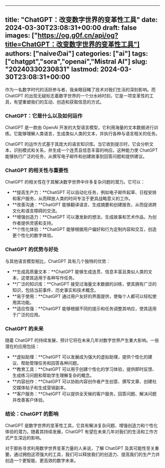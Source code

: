 
---
title: "ChatGPT：改变数字世界的变革性工具"
date: 2024-03-30T23:08:31+00:00
draft: false
images: ["https://og.g0f.cn/api/og?title=ChatGPT：改变数字世界的变革性工具"]
authors: ["naiveのai"]
categories: ["ai"]
tags: ["chatgpt","sora","openai","Mistral AI"]
slug: "20240330230831"
lastmod: 2024-03-30T23:08:31+00:00
---
作为一名数字时代的活跃参与者，我亲眼目睹了技术对我们生活的深刻影响。而 ChatGPT 的出现无疑标志着数字世界的一个分水岭时刻，它是一项变革性的工具，有望重塑我们的互动、创造和获取信息的方式。

### ChatGPT：它是什么以及如何运作

ChatGPT 是一款由 OpenAI 开发的大型语言模型，它利用海量的文本数据进行训练。它能够理解人类语言，生成类似人类的文本，并执行各种与语言相关的任务。

ChatGPT 的运作方式基于其庞大的语言知识库。当它收到提示时，它会分析文本，识别模式和关系，并生成一个连贯且信息丰富的响应。这种能力使 ChatGPT 能够执行广泛的任务，从撰写电子邮件和创建故事到回答问题和提供建议。

### ChatGPT 的相关性与重要性

ChatGPT 的相关性在于其解决数字世界中许多复杂问题的潜力。它可以：

- **提高生产力：**ChatGPT 可以自动化任务，例如电子邮件起草、日程安排和客户服务，从而释放人类的时间专注于更具战略意义的工作。
- **改善沟通：**ChatGPT 能够翻译语言、生成摘要和创建报告，从而促进跨文化和语言障碍的交流。
- **增强创造力：**ChatGPT 可以激发新的想法，生成故事和艺术作品，为创作者提供灵感和支持。
- **个性化体验：**ChatGPT 能够根据用户偏好和行为定制内容和交互，创造更个性化的数字体验。

### ChatGPT 的优势与好处

与其他语言模型相比，ChatGPT 具有几个独特的优势：

- **生成高质量文本：**ChatGPT 能够生成连贯、信息丰富且类似人类的文本，这使其适用于各种写作任务。
- **广泛的知识库：**ChatGPT 接受过海量文本数据的训练，使其拥有广泛的知识，包括当前事件、历史事实和技术概念。
- **易于使用：**ChatGPT 通过用户友好的界面提供，使每个人都可以轻松使用其功能。
- **适应性强：**ChatGPT 能够根据不同的提示和任务调整其响应，使其适用于广泛的应用。

### ChatGPT 的未来

随着 ChatGPT 的持续发展，预计它将在未来几年对数字世界产生重大影响。一些潜在的应用包括：

- **虚拟助理：**ChatGPT 可以发展成为强大的虚拟助理，提供个性化的建议、帮助管理任务和回答各种问题。
- **教育工具：**ChatGPT 可以用于创建个性化的学习体验，提供即时反馈、生成练习问题和帮助学生理解复杂的概念。
- **内容创作：**ChatGPT 可以协助内容创作者产生创意、撰写文章、创建社交媒体帖子和生成营销副本。
- **客户服务：**ChatGPT 可以提供全天候的客户服务，回答问题、解决问题并改善客户体验。

### 结论：ChatGPT 的影响

ChatGPT 是数字世界的变革性工具，它具有解决复杂问题、增强创造力和个性化体验的潜力。随着其持续发展，ChatGPT 有望在未来几年对我们的生活和工作方式产生深远的影响。

对于那些寻求利用数字世界变革力量的人来说，了解 ChatGPT 及其可能性至关重要。通过拥抱这项强大的工具，我们可以释放我们的创造力、提高我们的生产力并创造一个更智能、更高效的数字未来。